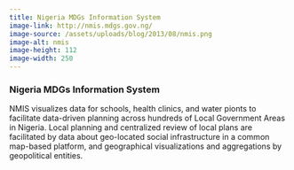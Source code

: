 ```yaml
---
title: Nigeria MDGs Information System
image-link: http://nmis.mdgs.gov.ng/
image-source: /assets/uploads/blog/2013/08/nmis.png
image-alt: nmis
image-height: 112
image-width: 250
---
```

<h3>Nigeria MDGs Information System</h3>
<p>NMIS visualizes data for schools, health clinics, and water pionts to facilitate data-driven planning across hundreds of Local Government Areas in Nigeria. Local planning and centralized review of local plans are facilitated by data about geo-located social infrastructure in a common map-based platform, and geographical visualizations and aggregations by geopolitical entities.</p>
<!-- broken link <a href="http://nmis.mdgs.gov.ng/" target="blank"> nmis.mdgs.gov.ng </a> -->
